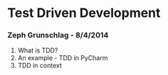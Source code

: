 # Test Driven Development
### Zeph Grunschlag - 8/4/2014

1. What is TDD?
2. An example - TDD in PyCharm
3. TDD in context

